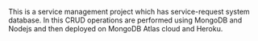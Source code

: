 This is a service management project which has service-request system database. In this CRUD operations are performed using MongoDB and Nodejs and then deployed on MongoDB Atlas cloud and Heroku.
